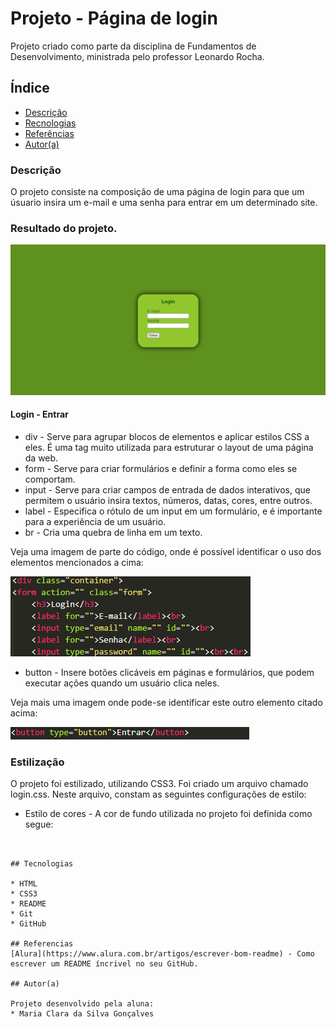 # Projeto - Página de login

Projeto criado como parte da disciplina de Fundamentos de Desenvolvimento, ministrada pelo professor Leonardo Rocha.

## Índice

* [Descrição](#descrição)
* [Recnologias](#tecnologias)
* [Referências](#referencias)
* [Autor(a)](#autora)
### Descrição

O projeto consiste na composição de uma página de login para que um úsuario insira um e-mail e uma senha para entrar em um determinado site.

### Resultado do projeto.

![Resultado final do projeto](img/final-results.png)

#### Login - Entrar

* div - Serve para agrupar blocos de elementos e aplicar estilos CSS a eles. É uma tag muito utilizada para estruturar o layout de uma página da web.
* form - Serve para criar formulários e definir a forma como eles se comportam.
* input - Serve para criar campos de entrada de dados interativos, que permitem o usuário insira textos, números, datas, cores, entre outros.
* label - Especifica o rótulo de um input em um formulário, e é importante para a experiência de um usuário.
* br - Cria uma quebra de linha em um texto.

Veja uma imagem de parte do código, onde é possível identificar o uso dos elementos mencionados a cima:

![](img/estrutura-login.png)

* button - Insere botões clicáveis em páginas e formulários, que podem executar ações quando um usuário clica neles.

Veja mais uma imagem onde pode-se identificar este outro elemento citado acima:

![](img/estrutura-button.png)

### Estilização

O projeto foi estilizado, utilizando CSS3. Foi criado um arquivo chamado login.css. Neste arquivo, constam as seguintes configurações de estilo:

* Estilo de cores - A cor de fundo utilizada no projeto foi definida como segue:

```


## Tecnologias

* HTML
* CSS3
* README
* Git
* GitHub

## Referencias
[Alura](https://www.alura.com.br/artigos/escrever-bom-readme) - Como escrever um README íncrivel no seu GitHub.

## Autor(a)

Projeto desenvolvido pela aluna:
* Maria Clara da Silva Gonçalves